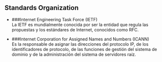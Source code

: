 ## Standards Organization

* ###<span class="zf-color">Internet Engineering Task Force (IETF)</span>  
La IETF es mundialmente conocida por ser la entidad que regula las propuestas y los estándares de Internet, conocidos como RFC.

* ###<span class="zf-color">Internet Corporation for Assigned Names and Numbers (ICANN)</span>   
Es la responsable de asignar las direcciones del protocolo IP, de los identificadores de protocolo, de las funciones de gestión del sistema de dominio y de la administración del sistema de servidores raíz.